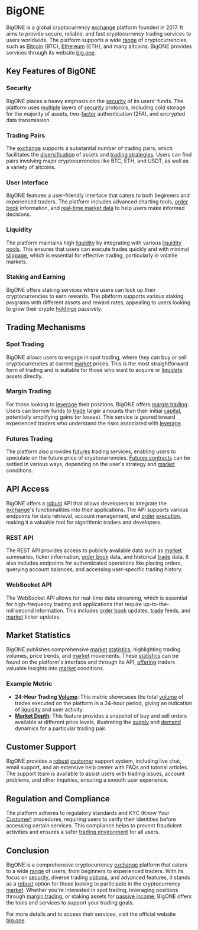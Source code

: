 # BigONE

BigONE is a global cryptocurrency [exchange](../e/exchange.md) platform founded in 2017. It aims to provide secure, reliable, and fast cryptocurrency trading services to users worldwide. The platform supports a wide [range](../r/range.md) of cryptocurrencies, such as [Bitcoin](../b/bitcoin.md) (BTC), [Ethereum](../e/ethereum_.md) (ETH), and many altcoins. BigONE provides services through its website [big.one](https://big.one).

## Key Features of BigONE

### Security
BigONE places a heavy emphasis on the [security](../s/security.md) of its users’ funds. The platform uses [multiple](../m/multiple.md) layers of [security](../s/security.md) protocols, including cold storage for the majority of assets, two-[factor](../f/factor.md) authentication (2FA), and encrypted data transmission.

### Trading Pairs
The [exchange](../e/exchange.md) supports a substantial number of trading pairs, which facilitates the [diversification](../d/diversification.md) of assets and [trading strategies](../t/trading_strategies.md). Users can find pairs involving major cryptocurrencies like BTC, ETH, and USDT, as well as a variety of altcoins.

### User Interface
BigONE features a user-friendly interface that caters to both beginners and experienced traders. The platform includes advanced charting tools, [order book](../o/order_book.md) information, and [real-time market data](../r/real-time_market_data.md) to help users make informed decisions.

### Liquidity
The platform maintains high [liquidity](../l/liquidity.md) by integrating with various [liquidity pools](../l/liquidity_pools.md). This ensures that users can execute trades quickly and with minimal [slippage](../s/slippage.md), which is essential for effective trading, particularly in volatile markets.

### Staking and Earning
BigONE offers staking services where users can lock up their cryptocurrencies to earn rewards. The platform supports various staking programs with different assets and reward rates, appealing to users looking to grow their crypto [holdings](../h/holdings.md) passively.

## Trading Mechanisms

### Spot Trading
BigONE allows users to engage in spot trading, where they can buy or sell cryptocurrencies at current [market](../m/market.md) prices. This is the most straightforward form of trading and is suitable for those who want to acquire or [liquidate](../l/liquidate.md) assets directly.

### Margin Trading
For those looking to [leverage](../l/leverage.md) their positions, BigONE offers [margin trading](../m/margin_trading.md). Users can borrow funds to [trade](../t/trade.md) larger amounts than their initial [capital](../c/capital.md), potentially amplifying gains (or losses). This service is geared toward experienced traders who understand the risks associated with [leverage](../l/leverage.md).

### Futures Trading
The platform also provides [futures](../f/futures.md) trading services, enabling users to speculate on the future price of cryptocurrencies. [Futures contracts](../f/futures_contracts.md) can be settled in various ways, depending on the user's strategy and [market](../m/market.md) conditions.

## API Access
BigONE offers a [robust](../r/robust.md) API that allows developers to integrate the [exchange](../e/exchange.md)'s functionalities into their applications. The API supports various endpoints for data retrieval, account management, and [order](../o/order.md) [execution](../e/execution.md), making it a valuable tool for algorithmic traders and developers.

### REST API
The REST API provides access to publicly available data such as [market](../m/market.md) summaries, ticker information, [order book](../o/order_book.md) data, and historical [trade](../t/trade.md) data. It also includes endpoints for authenticated operations like placing orders, querying account balances, and accessing user-specific trading history.

### WebSocket API
The WebSocket API allows for real-time data streaming, which is essential for high-frequency trading and applications that require up-to-the-millisecond information. This includes [order book](../o/order_book.md) updates, [trade](../t/trade.md) feeds, and [market](../m/market.md) ticker updates.

## Market Statistics
BigONE publishes comprehensive [market](../m/market.md) [statistics](../s/statistics.md), highlighting trading volumes, price trends, and [market](../m/market.md) movements. These [statistics](../s/statistics.md) can be found on the platform's interface and through its API, [offering](../o/offering.md) traders valuable insights into [market](../m/market.md) conditions.

### Example Metric

- **24-Hour Trading [Volume](../v/volume.md)**: This metric showcases the total [volume](../v/volume.md) of trades executed on the platform in a 24-hour period, giving an indication of [liquidity](../l/liquidity.md) and user activity.
- **[Market Depth](../m/market_depth.md)**: This feature provides a snapshot of buy and sell orders available at different price levels, illustrating the [supply](../s/supply.md) and [demand](../d/demand.md) dynamics for a particular trading pair.

## Customer Support
BigONE provides a [robust](../r/robust.md) [customer](../c/customer.md) support system, including live chat, email support, and an extensive help center with FAQs and tutorial articles. The support team is available to assist users with trading issues, account problems, and other inquiries, ensuring a smooth user experience.

## Regulation and Compliance
The platform adheres to regulatory standards and KYC (Know Your [Customer](../c/customer.md)) procedures, requiring users to verify their identities before accessing certain services. This compliance helps to prevent fraudulent activities and ensures a safer [trading environment](../t/trading_environment.md) for all users.

## Conclusion
BigONE is a comprehensive cryptocurrency [exchange](../e/exchange.md) platform that caters to a wide [range](../r/range.md) of users, from beginners to experienced traders. With its focus on [security](../s/security.md), diverse trading [options](../o/options.md), and advanced features, it stands as a [robust](../r/robust.md) option for those looking to participate in the cryptocurrency [market](../m/market.md). Whether you're interested in spot trading, leveraging positions through [margin trading](../m/margin_trading.md), or staking assets for [passive income](../p/passive_income.md), BigONE offers the tools and services to support your trading goals.

For more details and to access their services, visit the official website [big.one](https://big.one).